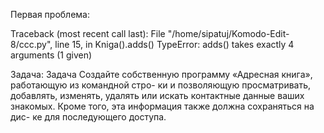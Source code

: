 Первая проблема:


Traceback (most recent call last):
  File "/home/sipatuj/Komodo-Edit-8/ccc.py", line 15, in <module>
    Kniga().adds()
TypeError: adds() takes exactly 4 arguments (1 given)

Задача:
Задача
Создайте собственную программу «Адресная книга», работающую из командной стро-
ки и позволяющую просматривать, добавлять, изменять, удалять или искать контактные
данные ваших знакомых. Кроме того, эта информация также должна сохраняться на дис-
ке для последующего доступа.
